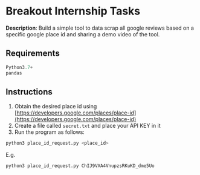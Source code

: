 # Breakout Internship Tasks

**Description**: Build a simple tool to data scrap all google reviews based on a specific google place id and sharing a demo video of the tool.

## Requirements

```python
Python3.7+
pandas
```

## Instructions

1. Obtain the desired place id using [https://developers.google.com/places/place-id](https://developers.google.com/places/place-id)
2. Create a file called `secret.txt` and place your API KEY in it
3. Run the program as follows:

```bash
python3 place_id_request.py <place_id>
```

E.g.

```bash
python3 place_id_request.py ChIJ9VXA4VnupzsRKuKD_dme5Uo
```
